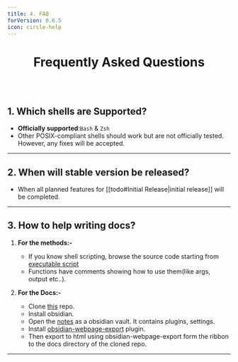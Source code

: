 ```yaml
---
title: 4. FAQ
forVersion: 0.6.5
icon: circle-help
---
```

<h1 align="center"> Frequently Asked Questions</h1>
<br><br>

## 1. Which shells are Supported?

- **Officially supported**:`Bash` & `Zsh`
- Other POSIX-compliant shells should work but are not officially tested. However, any fixes will be accepted.

---
## 2. When will stable version be released?

- When all planned features for [[todo#Initial Release|initial release]] will be completed.

--- 
## 3. How to help writing docs?

1. **For the methods:-**
    - If you know shell scripting, browse the source code starting from [executable script](https://github.com/soymadip/KireiSakura-Kit)
    - Functions have comments showing how to use them(like args, output etc..).
    
2. **For the Docs:-**
    - Clone [this](https://github.com/soymadip/KireiSakura-Kit) repo.
    - Install obsidian.
    - Open the [notes](https://github.com/soymadip/KireiSakura-Kit/tree/main/Assets/notes) as a obsidian vault. It contains plugins, settings.
    - Install [obsidian-webpage-export](https://github.com/KosmosisDire/obsidian-webpage-export) plugin.
    - Then export to html using obsidian-webpage-export form the ribbon to the docs directory of the cloned repo.

---
